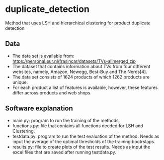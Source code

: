 # duplicate_detection
Method that uses LSH and hierarchical clustering for product duplicate detection

## Data

- The data set is available from:  https://personal.eur.nl/frasincar/datasets/TVs-allmerged.zip 
- The dataset that contains information about TVs from four different websites, namely, Amazon, Newegg, Best-Buy and The Nerds[4]. 
- The data set consists of 1624 products of which 1262 products are unique. 
- For each product a list of features is available, however, these features differ across products and web shops

## Software explanation

- main.py: program to run the training of the methods.
- functions.py: file that contains all functions needed for LSH and Clustering.
- testdata.py: program to run the test evaluation of the method. Needs as input the average of the optimal thresholds of the training bootrstaps.
- results.py: file to create plots of the test results. Needs as input the excel files that are saved after running testdata.py.
